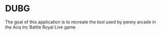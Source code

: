 # DUBG

The goal of this application is to recreate the tool used by penny arcade in the Acq Inc Battle Royal Live game
